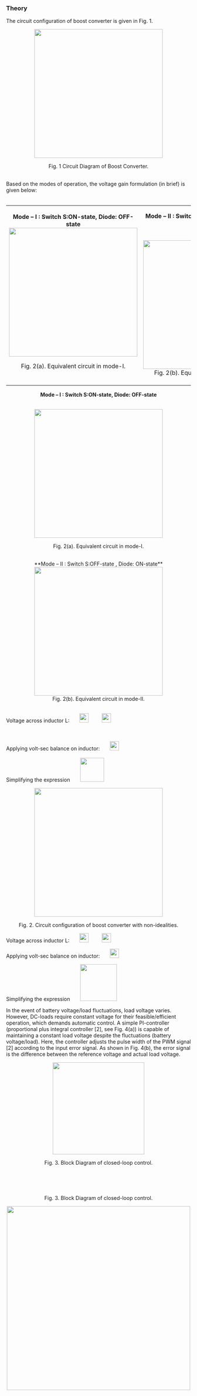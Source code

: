 ### Theory

The circuit configuration of boost converter is given in Fig. 1.

<center>
  <img src="images/th1.jpg" height="350px">
  
Fig. 1 Circuit Diagram of Boost Converter.

</center>
<br>
Based on the modes of operation, the voltage gain formulation (in brief) is given below:
<br><br>

<table style="width:100%; border:0px;">
  <tr>
    <td style="width:50%">
<center>
  
**Mode – I :  Switch S:ON-state, Diode: OFF-state**
<br>
<img src="images/th2.jpg" height="350px">
<br>

Fig. 2(a). Equivalent circuit in mode-I.
<br><br>
</center>
    </td>
    <td style="width:50%">
  
  <center>
      
  **Mode – II :  Switch S:OFF-state , Diode: ON-state**
      
<br>
<img src="images/th3.jpg" height="350px">
<br>
Fig. 2(b). Equivalent circuit in mode-II.
<br><br>
</center> 
    </td>
  </tr>
</table>

<center>
  
**Mode – I :  Switch S:ON-state, Diode: OFF-state**

<br>
<img src="images/th2.jpg" height="350px">
<br>

Fig. 2(a). Equivalent circuit in mode-I.
<br><br>

</center>

<center>
**Mode – II :  Switch S:OFF-state , Diode: ON-state**
<br>

<img src="images/th3.jpg" height="350px">
<br>
Fig. 2(b). Equivalent circuit in mode-II.
<br><br>

</center>

Voltage across inductor L: &nbsp;&nbsp;&nbsp;&nbsp;&nbsp; <img src="images/th4.png" height="25px"> &nbsp;&nbsp;&nbsp;&nbsp;&nbsp;&nbsp;&nbsp; <img src="images/th5.png" height="25px">

<br><br>
Applying volt-sec balance on inductor: &nbsp;&nbsp;&nbsp;&nbsp;&nbsp; <img src="images/th6.png" height="25px">
<br><br>
Simplifying the expression &nbsp;&nbsp;&nbsp;&nbsp;&nbsp; <img src="images/th7.png" height="65px">

<center>
  
<img src="images/th8.jpg" height="350px">

Fig. 2.  Circuit configuration of boost converter with non-idealities.

</center>

Voltage across inductor L: &nbsp;&nbsp;&nbsp;&nbsp;&nbsp; <img src="images/th9.png" height="25px"> &nbsp;&nbsp;&nbsp;&nbsp;&nbsp;&nbsp;&nbsp; <img src="images/th10.png" height="25px">

Applying volt-sec balance on inductor: &nbsp;&nbsp;&nbsp;&nbsp;&nbsp; <img src="images/th11.png" height="25px">

Simplifying the expression &nbsp;&nbsp;&nbsp;&nbsp;&nbsp; <img src="images/th12.png" height="100px">

In the event of battery voltage/load fluctuations, load voltage varies. However, DC-loads require constant voltage for their feasible/efficient operation, which demands automatic control. A simple PI-controller (proportional plus integral controller [2], see Fig. 4(a)) is capable of maintaining a constant load voltage despite  the fluctuations (battery voltage/load). Here, the controller adjusts the pulse width of the PWM signal [2] according to the input error signal. As shown in Fig. 4(b), the error signal is the difference between the reference voltage and actual load voltage.

<center>
  
<img src="images/th13.png" height="250px">

Fig. 3.  Block Diagram of closed-loop control.

</center>
<br><br><br>
<center>

Fig. 3.  Block Diagram of closed-loop control.
  
<img src="images/th14.png" height="500px">

</center>
